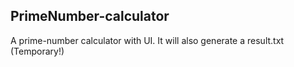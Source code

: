 ## PrimeNumber-calculator
A prime-number calculator with UI. It will also generate a result.txt (Temporary!)
